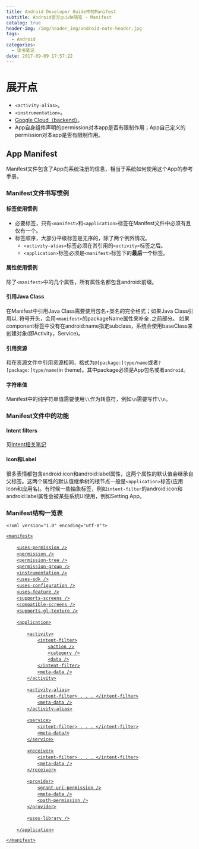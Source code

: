 ```yaml
---
title: Android Developer Guide中的Manifest
subtitle: Android官方guide随笔 - Manifest
catalog: true
header-img: /img/header_img/android-note-header.jpg
tags:
  - Android
categories:
  - 读书笔记
date: 2017-09-09 17:57:22
---
```



# 展开点   

* `<activity-alias>`。
* `<instrumentation>`。
* [Google Cloud（backend）](https://cloud.google.com/tools/android-studio/app_engine/run_test_deploy)。
* App自身组件声明的permission对本app是否有限制作用；App自己定义的permission对本app是否有限制作用。

## App Manifest 

Manifest文件包含了App向系统注册的信息，相当于系统如何使用这个App的参考手册。

### Manifest文件书写惯例

#### 标签使用惯例 

* 必要标签，只有`<manifest>`和`<application>`标签在Manifest文件中必须有且仅有一个。
* 标签顺序，大部分平级标签是无序的，除了两个例外情况。
    - `<activity-alias>`标签必须在其引用的`<activity>`标签之后。
    - `<application>`标签必须是`<manifest>`标签下的**最后一个**标签。

#### 属性使用惯例

除了`<manifest>`中的几个属性，所有属性名都包含android:前缀。

#### 引用Java Class

在Manifest中引用Java Class需要使用包名+类名的完全格式；如果Java Class引用以`.`符号开头，会用`<manifest>`的packageName属性来补全`.`之前部分。
如果component标签中没有在android:name指定subclass，系统会使用baseClass来创建对象(即Activity，Service)。

#### 引用资源

和在资源文件中引用资源相同，格式为`@[package:]type/name`或者`?[package:]type/name`(in theme)。其中package必须是App包名或者`android`。

#### 字符串值

Manifest中的纯字符串值需要使用`\\`作为转意符，例如`\n`需要写作`\\n`。

### Manifest文件中的功能

#### Intent filters

见[Intent相关笔记](http://blog.overspark.me/2017/07/26/android-developers-guide-note-app-components-intents/)

#### Icon和Label

很多表情都包含android:icon和android:label属性，这两个属性的默认值会继承自父标签。这两个属性的默认值继承树的根节点一般是`<application>`标签(应用Icon和应用名)。有时候一些抽象标签，例如`intent-filter`的android:icon和android:label属性会被某些系统UI使用，例如Setting App。

### Manifest结构一览表

`<?xml version="1.0" encoding="utf-8"?>`

[`<manifest>`](https://developer.android.com/guide/topics/manifest/manifest-element.html)
 
&emsp;&emsp;[`<uses-permission />`](https://developer.android.com/guide/topics/manifest/uses-permission-element.html)   
&emsp;&emsp;[`<permission />`](https://developer.android.com/guide/topics/manifest/permission-element.html)   
&emsp;&emsp;[`<permission-tree />`](https://developer.android.com/guide/topics/manifest/permission-tree-element.html)   
&emsp;&emsp;[`<permission-group />`](https://developer.android.com/guide/topics/manifest/permission-group-element.html)   
&emsp;&emsp;[`<instrumentation />`](https://developer.android.com/guide/topics/manifest/instrumentation-element.html)   
&emsp;&emsp;[`<uses-sdk />`](https://developer.android.com/guide/topics/manifest/uses-sdk-element.html)   
&emsp;&emsp;[`<uses-configuration />`](https://developer.android.com/guide/topics/manifest/uses-configuration-element.html)  
&emsp;&emsp;[`<uses-feature />`](https://developer.android.com/guide/topics/manifest/uses-feature-element.html)   
&emsp;&emsp;[`<supports-screens />`](https://developer.android.com/guide/topics/manifest/supports-screens-element.html)   
&emsp;&emsp;[`<compatible-screens />`](https://developer.android.com/guide/topics/manifest/compatible-screens-element.html)    
&emsp;&emsp;[`<supports-gl-texture />`](https://developer.android.com/guide/topics/manifest/supports-gl-texture-element.html)   

&emsp;&emsp;[`<application>`](https://developer.android.com/guide/topics/manifest/application-element.html)   

&emsp;&emsp;&emsp;&emsp;[`<activity>`](https://developer.android.com/guide/topics/manifest/activity-element.html)   
&emsp;&emsp;&emsp;&emsp;&emsp;&emsp;[`<intent-filter>`](https://developer.android.com/guide/topics/manifest/intent-filter-element.html)   
&emsp;&emsp;&emsp;&emsp;&emsp;&emsp;&emsp;&emsp;[`<action />`](https://developer.android.com/guide/topics/manifest/action-element.html)   
&emsp;&emsp;&emsp;&emsp;&emsp;&emsp;&emsp;&emsp;[`<category />`](https://developer.android.com/guide/topics/manifest/category-element.html)   
&emsp;&emsp;&emsp;&emsp;&emsp;&emsp;&emsp;&emsp;[`<data />`](https://developer.android.com/guide/topics/manifest/data-element.html)  
&emsp;&emsp;&emsp;&emsp;&emsp;&emsp;[`</intent-filter>`](https://developer.android.com/guide/topics/manifest/intent-filter-element.html)   
&emsp;&emsp;&emsp;&emsp;&emsp;&emsp;[`<meta-data />`](https://developer.android.com/guide/topics/manifest/meta-data-element.html)   
 &emsp;&emsp;&emsp;&emsp;[`</activity>`](https://developer.android.com/guide/topics/manifest/activity-element.html)   

&emsp;&emsp;&emsp;&emsp;[`<activity-alias>`](https://developer.android.com/guide/topics/manifest/activity-alias-element.html)   
&emsp;&emsp;&emsp;&emsp;&emsp;&emsp;[`<intent-filter> . . . </intent-filter>`](https://developer.android.com/guide/topics/manifest/intent-filter-element.html)   
&emsp;&emsp;&emsp;&emsp;&emsp;&emsp;[`<meta-data />`](https://developer.android.com/guide/topics/manifest/meta-data-element.html)   
&emsp;&emsp;&emsp;&emsp;[`</activity-alias>`](https://developer.android.com/guide/topics/manifest/activity-alias-element.html)   

&emsp;&emsp;&emsp;&emsp;[`<service>`](https://developer.android.com/guide/topics/manifest/service-element.html)   
&emsp;&emsp;&emsp;&emsp;&emsp;&emsp;[`<intent-filter> . . . </intent-filter>`](https://developer.android.com/guide/topics/manifest/intent-filter-element.html)   
&emsp;&emsp;&emsp;&emsp;&emsp;&emsp;[`<meta-data/>`](https://developer.android.com/guide/topics/manifest/meta-data-element.html)   
&emsp;&emsp;&emsp;&emsp;[`</service>`](https://developer.android.com/guide/topics/manifest/service-element.html)   

&emsp;&emsp;&emsp;&emsp;[`<receiver>`](https://developer.android.com/guide/topics/manifest/receiver-element.html)   
&emsp;&emsp;&emsp;&emsp;&emsp;&emsp;[`<intent-filter> . . . </intent-filter>`](https://developer.android.com/guide/topics/manifest/intent-filter-element.html)   
&emsp;&emsp;&emsp;&emsp;&emsp;&emsp;[`<meta-data />`](https://developer.android.com/guide/topics/manifest/meta-data-element.html)   
&emsp;&emsp;&emsp;&emsp;[`</receiver>`](https://developer.android.com/guide/topics/manifest/receiver-element.html)   

&emsp;&emsp;&emsp;&emsp;[`<provider>`](https://developer.android.com/guide/topics/manifest/provider-element.html)   
&emsp;&emsp;&emsp;&emsp;&emsp;&emsp;[`<grant-uri-permission />`](https://developer.android.com/guide/topics/manifest/grant-uri-permission-element.html)   
&emsp;&emsp;&emsp;&emsp;&emsp;&emsp;[`<meta-data />`](https://developer.android.com/guide/topics/manifest/meta-data-element.html)   
&emsp;&emsp;&emsp;&emsp;&emsp;&emsp;[`<path-permission />`](https://developer.android.com/guide/topics/manifest/path-permission-element.html)   
&emsp;&emsp;&emsp;&emsp;[`</provider>`](https://developer.android.com/guide/topics/manifest/provider-element.html)   

&emsp;&emsp;&emsp;&emsp;[`<uses-library />`](https://developer.android.com/guide/topics/manifest/uses-library-element.html)   

&emsp;&emsp;[`</application>`](https://developer.android.com/guide/topics/manifest/application-element.html)   

[`</manifest>`](https://developer.android.com/guide/topics/manifest/manifest-element.html)   